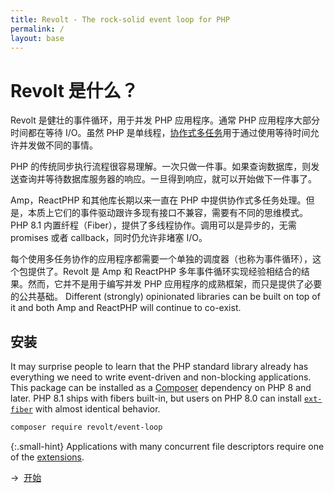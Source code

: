 ```yaml
---
title: Revolt - The rock-solid event loop for PHP
permalink: /
layout: base
---
```

# Revolt 是什么？

Revolt 是健壮的事件循环，用于并发 PHP 应用程序。通常 PHP
应用程序大部分时间都在等待 I/O。虽然 PHP
是单线程，[协作式多任务](https://zh.wikipedia.org/wiki/%E5%8D%8F%E4%BD%9C%E5%BC%8F%E5%A4%9A%E4%BB%BB%E5%8A%A1)用于通过使用等待时间允许并发做不同的事情。

PHP 的传统同步执行流程很容易理解。一次只做一件事。如果查询数据库，则发送查询并等待数据库服务器的响应。一旦得到响应，就可以开始做下一件事了。

Amp，ReactPHP 和其他库长期以来一直在 PHP 中提供协作式多任务处理。但是，本质上它们的事件驱动跟许多现有接口不兼容，需要有不同的思维模式。PHP 8.1
内置纤程（Fiber），提供了多线程协作。调用可以是异步的，无需 promises 或者 callback，同时仍允许非堵塞 I/O。

每个使用多任务协作的应用程序都需要一个单独的调度器（也称为事件循环），这个包提供了。Revolt 
是 Amp 和 ReactPHP 多年事件循环实现经验相结合的结果。然而，它并不是用于编写并发 PHP 
应用程序的成熟框架，而只是提供了必要的公共基础。
Different (strongly) opinionated libraries can be built on top of it and both Amp and ReactPHP will continue to co-exist.

## 安装

It may surprise people to learn that the PHP standard library already has everything we need to write event-driven and non-blocking applications.
This package can be installed as a [Composer](https://getcomposer.org/) dependency on PHP 8 and later.
PHP 8.1 ships with fibers built-in, but users on PHP 8.0 can install [`ext-fiber`](https://github.com/amphp/ext-fiber) with almost identical behavior.

```bash
composer require revolt/event-loop
```

{:.small-hint}
Applications with many concurrent file descriptors require one of the [extensions](/extensions).

→&nbsp;&nbsp;[开始](/fundamentals)
